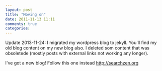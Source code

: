 ```yaml
---
layout: post
title: "Moving on"
date: 2011-11-13 11:11
comments: true 
categories: 
---
```


Update 2013-11-24: I migrated my wordpress blog to jekyll. You'll find my old blog content on my new blog also. I deleted som content that was obsoletede (mostly posts with external links not working any longer).


I've got a new blog!  Follow this one instead <a href="http://searchzen.org" title="searchzen">http://searchzen.org</a>
